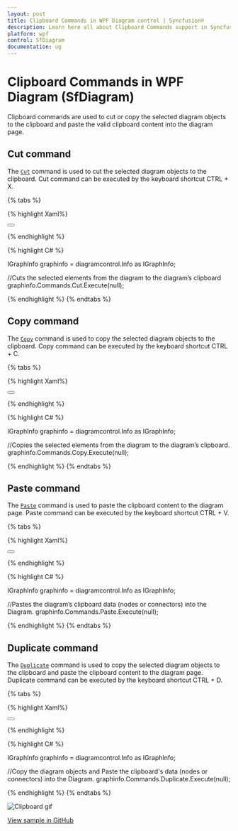 ```yaml
---
layout: post
title: Clipboard Commands in WPF Diagram control | Syncfusion®
description: Learn here all about Clipboard Commands support in Syncfusion® WPF Diagram (SfDiagram) control and more.
platform: wpf
control: SfDiagram
documentation: ug
---
```


# Clipboard Commands in WPF Diagram (SfDiagram)

Clipboard commands are used to cut or copy the selected diagram objects to the clipboard and paste the valid clipboard content into the diagram page.

## Cut command

The [`Cut`](https://help.syncfusion.com/cr/wpf/Syncfusion.UI.Xaml.Diagram.IDiagramCommands.html#Syncfusion_UI_Xaml_Diagram_IDiagramCommands_Cut) command is used to cut the selected diagram objects to the clipboard. Cut command can be executed by the keyboard shortcut CTRL + X.

{% tabs %}

{% highlight Xaml%}

<Button Height="50" Content="Cut" Name="Cut" Command="Syncfusion:DiagramCommands.Cut"></Button>

{% endhighlight %}

{% highlight C# %}

IGraphInfo graphinfo = diagramcontrol.Info as IGraphInfo;

//Cuts the selected elements from the diagram to the diagram’s clipboard
graphinfo.Commands.Cut.Execute(null);

{% endhighlight %}
{% endtabs %}

## Copy command

The [`Copy`](https://help.syncfusion.com/cr/wpf/Syncfusion.UI.Xaml.Diagram.IDiagramCommands.html#Syncfusion_UI_Xaml_Diagram_IDiagramCommands_Copy) command is used to copy the selected diagram objects to the clipboard. Copy command can be executed by the keyboard shortcut CTRL + C.

{% tabs %}

{% highlight Xaml%}

<Button Height="50" Content="Copy" Name="Copy" Command="Syncfusion:DiagramCommands.Copy"></Button>

{% endhighlight %}

{% highlight C# %}

IGraphInfo graphinfo = diagramcontrol.Info as IGraphInfo;

//Copies the selected elements from the diagram to the diagram’s clipboard.
graphinfo.Commands.Copy.Execute(null);

{% endhighlight %}
{% endtabs %}

## Paste command

The [`Paste`](https://help.syncfusion.com/cr/wpf/Syncfusion.UI.Xaml.Diagram.IDiagramCommands.html#Syncfusion_UI_Xaml_Diagram_IDiagramCommands_Paste) command is used to paste the clipboard content to the diagram page. Paste command can be executed by the keyboard shortcut CTRL + V.

{% tabs %}

{% highlight Xaml%}

<Button Height="50" Content="Paste" Name="Paste" Command="Syncfusion:DiagramCommands.Paste"></Button>

{% endhighlight %}

{% highlight C# %}

IGraphInfo graphinfo = diagramcontrol.Info as IGraphInfo;

//Pastes the diagram’s clipboard data (nodes or connectors) into the Diagram.
graphinfo.Commands.Paste.Execute(null);

{% endhighlight %}
{% endtabs %}

## Duplicate command

The [`Duplicate`](https://help.syncfusion.com/cr/wpf/Syncfusion.UI.Xaml.Diagram.IDiagramCommands.html#Syncfusion_UI_Xaml_Diagram_IDiagramCommands_Duplicate) command is used to copy the selected diagram objects to the clipboard and paste the clipboard content to the diagram page. Duplicate command can be executed by the keyboard shortcut CTRL + D.

{% tabs %}

{% highlight Xaml%}

<Button Height="50" Content="Duplicate" Name="Duplicate" Command="Syncfusion:DiagramCommands.Duplicate"></Button>

{% endhighlight %}

{% highlight C# %}

IGraphInfo graphinfo = diagramcontrol.Info as IGraphInfo;

//Copy the diagram objects and Paste the clipboard's data (nodes or connectors) into the Diagram.
graphinfo.Commands.Duplicate.Execute(null);

{% endhighlight %}
{% endtabs %}

![Clipboard gif](Commands_Images/Commands_img11.gif)

[View sample in GitHub](https://github.com/SyncfusionExamples/WPF-Diagram-Examples/tree/master/Samples/Commands/Clipboard%20commands)
